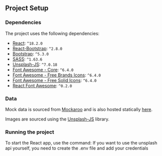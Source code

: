 ## Project Setup

### Dependencies

The project uses the following dependencies:

- [React](https://reactjs.org/): `^18.2.0`
- [React-Bootstrap](https://react-bootstrap.github.io/): `^2.8.0`
- [Bootstrap](https://getbootstrap.com/): `^5.3.0`
- [SASS](https://sass-lang.com/): `^1.63.6`
- [Unsplash-JS](https://github.com/unsplash/unsplash-js): `^7.0.18`
- [Font Awesome - Core](https://fontawesome.com/how-to-use/on-the-web/using-with/react): `^6.4.0`
- [Font Awesome - Free Brands Icons](https://fontawesome.com/how-to-use/on-the-web/using-with/react): `^6.4.0`
- [Font Awesome - Free Solid Icons](https://fontawesome.com/how-to-use/on-the-web/using-with/react): `^6.4.0`
- [React Font Awesome](https://fontawesome.com/how-to-use/on-the-web/using-with/react): `^0.2.0`


### Data

Mock data is sourced from [Mockaroo](https://www.mockaroo.com/) and is also hosted statically [here](https://titzko.github.io/public_api/data/product_data.json).

Images are sourced using the [Unsplash-JS](https://github.com/unsplash/unsplash-js) library.

### Running the project

To start the React app, use the command:
If you want to use the unsplash api yourself, you need to create the .env file and add your credentials

